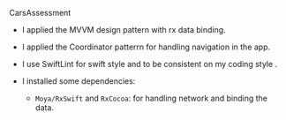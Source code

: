 
CarsAssessment

* I applied the MVVM design pattern with rx data binding.
    
* I applied the Coordinator patterrn for handling navigation in the app.

* I use SwiftLint for swift style and to be consistent on my coding style .

* I installed some dependencies:
   - `Moya/RxSwift` and `RxCocoa`: for handling network and binding the data.
